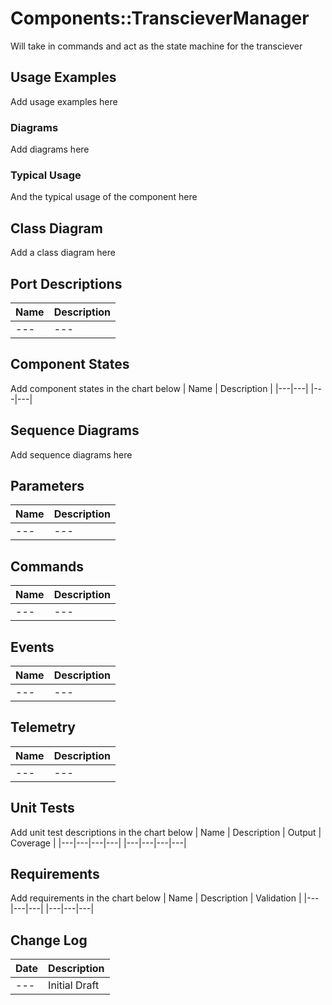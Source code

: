 # Components::TranscieverManager

Will take in commands and act as the state machine for the transciever

## Usage Examples
Add usage examples here

### Diagrams
Add diagrams here

### Typical Usage
And the typical usage of the component here

## Class Diagram
Add a class diagram here

## Port Descriptions
| Name | Description |
|---|---|
|---|---|

## Component States
Add component states in the chart below
| Name | Description |
|---|---|
|---|---|

## Sequence Diagrams
Add sequence diagrams here

## Parameters
| Name | Description |
|---|---|
|---|---|

## Commands
| Name | Description |
|---|---|
|---|---|

## Events
| Name | Description |
|---|---|
|---|---|

## Telemetry
| Name | Description |
|---|---|
|---|---|

## Unit Tests
Add unit test descriptions in the chart below
| Name | Description | Output | Coverage |
|---|---|---|---|
|---|---|---|---|

## Requirements
Add requirements in the chart below
| Name | Description | Validation |
|---|---|---|
|---|---|---|

## Change Log
| Date | Description |
|---|---|
|---| Initial Draft |